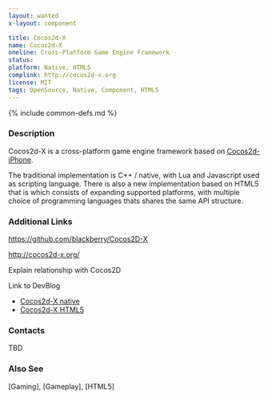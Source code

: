 ```yaml
---
layout: wanted
x-layout: component

title: Cocos2d-X
name: Cocos2d-X
oneline: Cross-Platform Game Engine Framework
status: 
platform: Native, HTML5
complink: http://cocos2d-x.org
license: MIT
tags: OpenSource, Native, Component, HTML5
---
```

{% include common-defs.md %}

### Description
Cocos2d-X is a cross-platform game engine framework based on [Cocos2d-iPhone]().

The traditional implementation is C++ / native, with Lua and Javascript used as scripting language.
There is also a new implementation based on HTML5 that is 
which consists of expanding supported platforms, with multiple choice of programming languages thats shares the same API structure.

### Additional Links
https://github.com/blackberry/Cocos2D-X

http://cocos2d-x.org/

Explain relationship with Cocos2D

Link to DevBlog

* [Cocos2d-X native](http://www.cocos2d-x.org/projects/cocos2d-x/wiki/Native)
* [Cocos2d-X HTML5](http://www.cocos2d-x.org/projects/cocos2d-x/wiki/Html5)

### Contacts
TBD

### Also See
[Gaming], [Gameplay], [HTML5]
